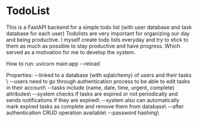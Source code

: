 # TodoList
This is a FastAPI backend for a simple todo list (with user database and task database for each user)
Todolists are very important for organizing our day and being productive. I myself create todo lists everyday and try to stick
to them as much as possible to stay productive and have progress. Which served as a motivation for me to develop the system.

How to run:
  uvicorn main:app --reload

Properties:
  --linked to a database (with sqlalchemy) of users and their tasks \\
  --users need to go through authentication process to be able to edit tasks in their account\\
  --tasks include (name, date, time, urgent, complete) attributes\\
  --system checks if tasks are expired or not periodically and sends notifications if they are expired\\
  --system also can automatically mark expired tasks as complete and remove them from database\\
  --after authentication CRUD operation available\\
  --password hashing\\


